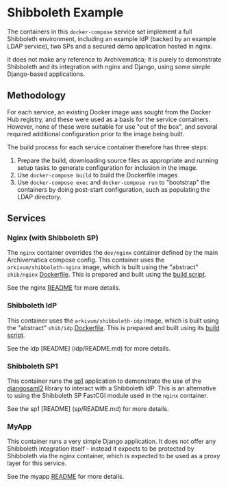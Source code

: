 Shibboleth Example
===================

The containers in this `docker-compose` service set implement a full Shibboleth environment, including an example IdP (backed by an example LDAP service), two SPs and a secured demo application hosted in nginx.

It does not make any reference to Archivematica; it is purely to demonstrate Shibboleth and its integration with nginx and Django, using some simple Django-based applications.

Methodology
------------

For each service, an existing Docker image was sought from the Docker Hub registry, and these were used as a basis for the service containers. However, none of these were suitable for use "out of the box", and several required additional configuration prior to the image being built.

The build process for each service container therefore has three steps:

1. Prepare the build, downloading source files as appropriate and running setup tasks to generate configuration for inclusion in the image.
1. Use `docker-compose build` to build the Dockerfile images
1. Use `docker-compose exec` and `docker-compose run` to "bootstrap" the containers by doing post-start configuration, such as populating the LDAP directory.

Services
---------

### Nginx (with Shibboleth SP)

The `nginx` container overrides the `dev/nginx` container defined by the main Archivematica compose config. This container uses the `arkivum/shibboleth-nginx` image, which is built using the "abstract" `shib/nginx` [Dockerfile](../shib/nginx/Dockerfile). This is prepared and built using the [build script](nginx/build.sh).

See the nginx [README](nginx/README.md) for more details.

### Shibboleth IdP

This container uses the `arkivum/shibboleth-idp` image, which is built using the "abstract" `shib/idp` [Dockerfile](../shib/idp/Dockerfile). This is prepared and built using its [build script](idp/build.sh).

See the idp [README] (idp/README.md) for more details.

### Shibboleth SP1

This container runs the [sp1](https://github.com/serglopatin/sp1) application to demonstrate the use of the [djangosaml2]() library to interact with a Shibboleth IdP. This is an alternative to using the Shibboleth SP FastCGI module used in the `nginx` container.

See the sp1 [README] (sp/README.md) for more details.

### MyApp

This container runs a very simple Django application. It does not offer any Shibboleth integration itself - instead it expects to be protected by Shibboleth via the nginx container, which is expected to be used as a proxy layer for this service.

See the myapp [README](myapp/README.md) for more details.
